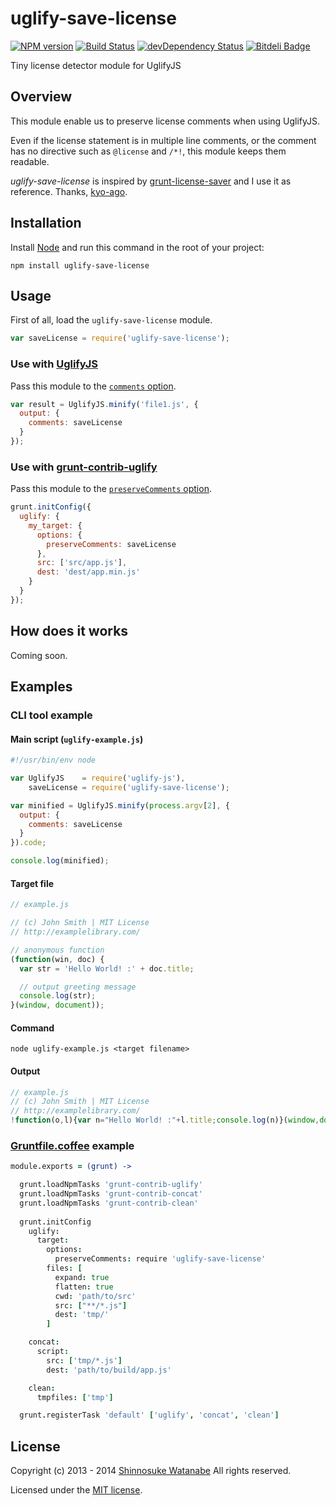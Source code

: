 # uglify-save-license

[![NPM version](https://badge.fury.io/js/uglify-save-license.png)](http://badge.fury.io/js/uglify-save-license)
[![Build Status](https://travis-ci.org/shinnn/uglify-save-license.png?branch=master)](https://travis-ci.org/shinnn/uglify-save-license)
[![devDependency Status](https://david-dm.org/shinnn/uglify-save-license/dev-status.png)](https://david-dm.org/shinnn/uglify-save-license#info=devDependencies)
[![Bitdeli Badge](https://d2weczhvl823v0.cloudfront.net/shinnn/uglify-save-license/trend.png)](https://bitdeli.com/free "Bitdeli Badge")

Tiny license detector module for UglifyJS

## Overview

This module enable us to preserve license comments when using UglifyJS.

Even if the license statement is in multiple line comments, or the comment has no directive such as `@license` and `/*!`, this module keeps them readable.

*uglify-save-license* is inspired by [grunt-license-saver](https://github.com/kyo-ago/grunt-license-saver) and I use it as reference.
Thanks, [kyo-ago](https://github.com/kyo-ago).

## Installation

Install [Node](http://nodejs.org/) and run this command in the root of your project:

```
npm install uglify-save-license
```

## Usage

First of all, load the `uglify-save-license` module.

```javascript
var saveLicense = require('uglify-save-license');
```

### Use with [UglifyJS](https://github.com/mishoo/UglifyJS2)

Pass this module to the [`comments` option](https://github.com/mishoo/UglifyJS2#keeping-comments-in-the-output).

```javascript
var result = UglifyJS.minify('file1.js', {
  output: {
    comments: saveLicense
  }
});
```

### Use with [grunt-contrib-uglify](https://github.com/gruntjs/grunt-contrib-uglify)

Pass this module to the [`preserveComments` option](https://github.com/gruntjs/grunt-contrib-uglify#preservecomments).

```javascript
grunt.initConfig({
  uglify: {
    my_target: {
      options: {
        preserveComments: saveLicense
      },    
      src: ['src/app.js'],
      dest: 'dest/app.min.js' 
    }
  }
});
```

## How does it works

Coming soon.

## Examples

### CLI tool example

#### Main script (`uglify-example.js`)

```javascript
#!/usr/bin/env node

var UglifyJS    = require('uglify-js'),
    saveLicense = require('uglify-save-license');

var minified = UglifyJS.minify(process.argv[2], {
  output: {
    comments: saveLicense
  }
}).code;

console.log(minified);
```

#### Target file

```javascript
// example.js

// (c) John Smith | MIT License
// http://examplelibrary.com/

// anonymous function
(function(win, doc) {
  var str = 'Hello World! :' + doc.title;

  // output greeting message
  console.log(str);
}(window, document));
```

#### Command

```
node uglify-example.js <target filename>
```

#### Output

```javascript
// example.js
// (c) John Smith | MIT License
// http://examplelibrary.com/
!function(o,l){var n="Hello World! :"+l.title;console.log(n)}(window,document);
```

### [Gruntfile.coffee](http://gruntjs.com/getting-started#the-gruntfile) example

```coffeescript
module.exports = (grunt) ->

  grunt.loadNpmTasks 'grunt-contrib-uglify'
  grunt.loadNpmTasks 'grunt-contrib-concat'
  grunt.loadNpmTasks 'grunt-contrib-clean'
  
  grunt.initConfig
    uglify:
      target:
        options:
          preserveComments: require 'uglify-save-license'
        files: [
          expand: true
          flatten: true
          cwd: 'path/to/src'
          src: ["**/*.js"]
          dest: 'tmp/'
        ]

    concat:
      script:
        src: ['tmp/*.js']
        dest: 'path/to/build/app.js'

    clean:
      tmpfiles: ['tmp']

  grunt.registerTask 'default' ['uglify', 'concat', 'clean']
```

## License

Copyright (c) 2013 - 2014 [Shinnosuke Watanabe](https://github.com/shinnn) All rights reserved.

Licensed under the [MIT license](http://opensource.org/licenses/mit-license.php).
